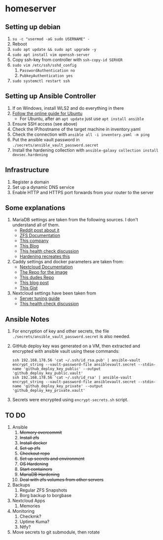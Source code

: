 # homeserver

## Setting up debian

1. `su -c "usermod -aG sudo USERNAME" -`
2. Reboot
3. `sudo apt update && sudo apt upgrade -y`
4. `sudo apt install vim openssh-server`
5. Copy ssh-key from controller with `ssh-copy-id SERVER`
6. `sudo vim /etc/ssh/sshd_config`
   1. `PasswordAuthentication no`
   2. `PubkeyAuthentication yes`
7. `sudo systemctl restart ssh`

## Setting up Ansible Controller

1. If on Windows, install WLS2 and do everything in there
2. [Follow the online guide for Ubuntu](https://docs.ansible.com/ansible/latest/installation_guide/installation_distros.html)
    - For Ubuntu, after an `apt update` just use `apt install ansible`
3. Ensure SSH access (see above)
4. Check the IP/hostname of the target machine in inventory.yaml
5. Check the connection with `ansible all -i inventory.yaml -m ping`
6. Put the ansible vault password in `./secrets/ansible_vault_password.secret`
7. Install the hardening collection with `ansible-galaxy collection install devsec.hardening`

## Infrastructure

1. Register a domain
2. Set up a dynamic DNS service
3. Enable HTTP and HTTPS port forwards from your router to the server

## Some explanations

1. MariaDB settings are taken from the following sources. I don't understand all of them.
    - [Reddit post about it](https://www.reddit.com/r/zfs/comments/u1xklc/mariadbmysql_database_settings_for_zfs/)
    - [ZFS Documentation](https://openzfs.github.io/openzfs-docs/Performance%20and%20Tuning/Workload%20Tuning.html#mysql)
    - [This company](https://www.percona.com/blog/mysql-zfs-performance-update/)
    - [This Blog](https://shatteredsilicon.net/mysql-mariadb-innodb-on-zfs/)
    - [This health check discussion](https://github.com/MariaDB/mariadb-docker/issues/94)
    - [Hardening recreates this](https://github.com/dev-sec/ansible-mysql-hardening/blob/master/tasks/mysql_secure_installation.yml)
2. Caddy settings and docker parameters are taken from:
    - [Nextcloud Documentation](https://github.com/nextcloud/documentation/blob/master/admin_manual/configuration_server/reverse_proxy_configuration.rst)
    - [The Repo for the image](https://github.com/lucaslorentz/caddy-docker-proxy)
    - [This dudes Repo](https://github.com/blazekjan/docker-selfhosted-apps)
    - [This blog post](https://dev.to/jhot/caddy-docker-proxy-like-traefik-but-better-565l)
    - [This Gist](https://gist.github.com/tmo1/72a9dc98b0b6b75f7e4ec336cdc399e1)
3. Nextcloud settings have been taken from
    - [Server tuning guide](https://docs.nextcloud.com/server/21/admin_manual/installation/server_tuning.html)
    - [This health check discussion](https://github.com/nextcloud/docker/issues/676)

## Ansible Notes

1. For encryption of key and other secrets, the file `./secrets/ansible_vault_password.secret` is also needed.
2. GitHub deploy key was generated on a VM, then extracted and encrypted with ansible vault using these commands:

    ```
    ssh 192.168.178.56 'cat ~/.ssh/id_rsa.pub' | ansible-vault encrypt_string --vault-password-file ansiblevault.secret --stdin-name 'github_deploy_key_public' --output 'github_deploy_key_public.vault'
    ssh 192.168.178.56 'cat ~/.ssh/id_rsa' | ansible-vault encrypt_string --vault-password-file ansiblevault.secret --stdin-name 'github_deploy_key_private' --output 'github_deploy_key_private.vault'
    ```
3. Secrets were encrypted using `encrypt-secrets.sh` script.

## TO DO

1. Ansible
   1. ~~Memory overcommit~~
   2. ~~Install zfs~~
   3. ~~Install docker~~
   4. ~~Set up zfs~~
   5. ~~Checkout repo~~
   6. ~~Set up secrets and environment~~
   7. ~~OS Hardening~~
   8. ~~Start containers~~
   9. ~~MariaDB Hardening~~
   10. ~~Deal with zfs volumes from other servers~~
2. Backups
   1. Regular ZFS Snapshots
   2. Borg backup to borgbase
4. Nextcloud Apps
   1. Memories
5. Monitoring
   1. Checkmk?
   2. Uptime Kuma?
   3. Ntfy?
6. Move secrets to git submodule, then rotate
